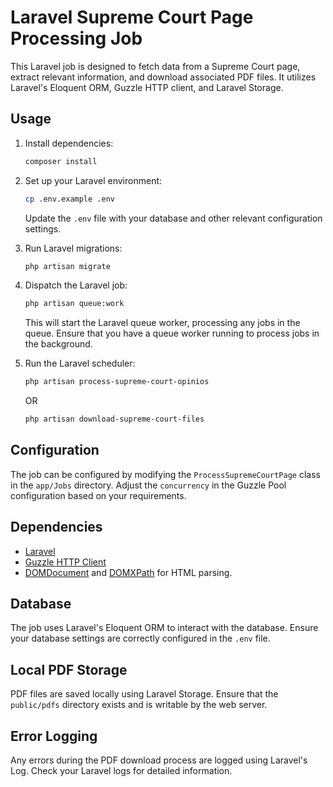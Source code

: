 # Laravel Supreme Court Page Processing Job

This Laravel job is designed to fetch data from a Supreme Court page, extract relevant information, and download associated PDF files. It utilizes Laravel's Eloquent ORM, Guzzle HTTP client, and Laravel Storage.

## Usage

1. Install dependencies:

    ```bash
    composer install
    ```

2. Set up your Laravel environment:

    ```bash
    cp .env.example .env
    ```

    Update the `.env` file with your database and other relevant configuration settings.

3. Run Laravel migrations:

    ```bash
    php artisan migrate
    ```

4. Dispatch the Laravel job:

    ```bash
    php artisan queue:work
    ```

    This will start the Laravel queue worker, processing any jobs in the queue. Ensure that you have a queue worker running to process jobs in the background.

5. Run the Laravel scheduler:
    ```bash
    php artisan process-supreme-court-opinios
    ```
    OR
    ```bash
    php artisan download-supreme-court-files
    ```

## Configuration

The job can be configured by modifying the `ProcessSupremeCourtPage` class in the `app/Jobs` directory. Adjust the `concurrency` in the Guzzle Pool configuration based on your requirements.

## Dependencies

-   [Laravel](https://laravel.com/)
-   [Guzzle HTTP Client](https://docs.guzzlephp.org/)
-   [DOMDocument](https://www.php.net/manual/en/class.domdocument.php) and [DOMXPath](https://www.php.net/manual/en/class.domxpath.php) for HTML parsing.

## Database

The job uses Laravel's Eloquent ORM to interact with the database. Ensure your database settings are correctly configured in the `.env` file.

## Local PDF Storage

PDF files are saved locally using Laravel Storage. Ensure that the `public/pdfs` directory exists and is writable by the web server.

## Error Logging

Any errors during the PDF download process are logged using Laravel's Log. Check your Laravel logs for detailed information.
